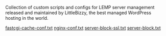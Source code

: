 <p>Collection of custom scripts and configs for LEMP server management released and maintained by LittleBizzy, the best managed WordPress hosting in the world.</p>

<a href="fastcgi-cache-conf.txt">fastcgi-cache-conf.txt</a>
<a href="nginx-conf.txt">nginx-conf.txt</a>
<a href="server-block-ssl.txt">server-block-ssl.txt</a>
<a href="server-block.txt">server-block.txt</a>
